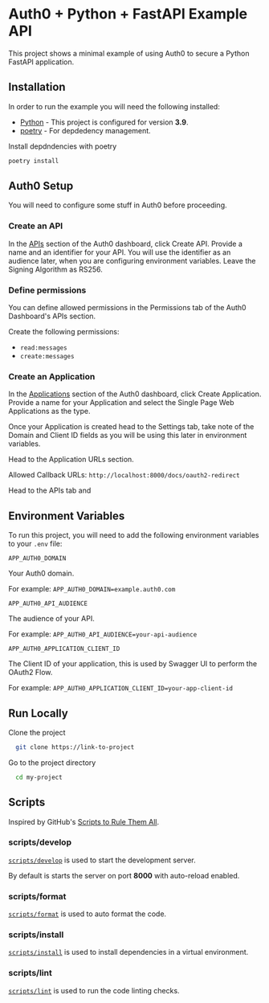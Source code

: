 # Auth0 + Python + FastAPI Example API

This project shows a minimal example of using Auth0 to secure a Python FastAPI application.

## Installation

In order to run the example you will need the following installed:

- [Python](https://www.python.org) - This project is configured for version **3.9**.
- [poetry](https://github.com/python-poetry/poetry) - For depdedency management.

Install depdndencies with poetry

```bash
poetry install
```

## Auth0 Setup

You will need to configure some stuff in Auth0 before proceeding.

### Create an API

In the [APIs](https://manage.auth0.com/#/apis) section of the Auth0 dashboard, click Create API. Provide a name and an identifier for your API. You will use the identifier as an audience later, when you are configuring environment variables. Leave the Signing Algorithm as RS256.

### Define permissions

You can define allowed permissions in the Permissions tab of the Auth0 Dashboard's APIs section.

Create the following permissions:

- `read:messages`
- `create:messages`

### Create an Application

In the [Applications](https://manage.auth0.com/#/applications) section of the Auth0 dashboard, click Create Application. Provide a name for your Application and select the Single Page Web Applications as the type.

Once your Application is created head to the Settings tab, take note of the Domain and Client ID fields as you will be using this later in environment variables.

Head to the Application URLs section.

Allowed Callback URLs:
`http://localhost:8000/docs/oauth2-redirect`

Head to the APIs tab and

## Environment Variables

To run this project, you will need to add the following environment variables to your `.env` file:

`APP_AUTH0_DOMAIN`

Your Auth0 domain.

For example: `APP_AUTH0_DOMAIN=example.auth0.com`

`APP_AUTH0_API_AUDIENCE`

The audience of your API.

For example: `APP_AUTH0_API_AUDIENCE=your-api-audience`

`APP_AUTH0_APPLICATION_CLIENT_ID`

The Client ID of your application, this is used by Swagger UI to perform the OAuth2 Flow.

For example: `APP_AUTH0_APPLICATION_CLIENT_ID=your-app-client-id`

## Run Locally

Clone the project

```bash
  git clone https://link-to-project
```

Go to the project directory

```bash
  cd my-project
```

## Scripts

Inspired by GitHub's [Scripts to Rule Them All](https://github.com/github/scripts-to-rule-them-all).

### scripts/develop

[`scripts/develop`](scripts/develop) is used to start the development server.

By default is starts the server on port **8000** with auto-reload enabled.

### scripts/format

[`scripts/format`](scripts/format) is used to auto format the code.

### scripts/install

[`scripts/install`](scripts/install) is used to install dependencies in a virtual environment.

### scripts/lint

[`scripts/lint`](scripts/lint) is used to run the code linting checks.
